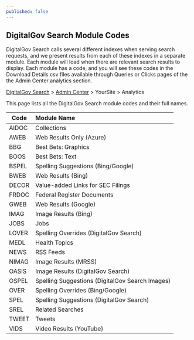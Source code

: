 ```yaml
---
published: false
---
```


## DigitalGov Search Module Codes

DigitalGov Search calls several different indexes when serving search requests, and we present results from each of these indexes in a separate module. Each module will load when there are relevant search results to display. Each module has a code, and you will see these codes in the Download Details csv files available through Queries or Clicks pages of the the Admin Center analytics section. 

[DigitalGov Search](/index.html) > [Admin Center](https://search.usa.gov/sites/) > YourSite > Analytics

This page lists all the DigitalGov Search module codes and their full names. 

| Code  | Module Name                                                                  |
|-------|:-----------------------------------------------------------------------------|
| AIDOC | Collections                                                                  |
| AWEB  | Web Results Only (Azure)                                                     |
| BBG   | Best Bets: Graphics                                                          |
| BOOS  | Best Bets: Text                                                              |
| BSPEL | Spelling Suggestions (Bing/Google)                                           |
| BWEB  | Web Results (Bing)                                                           |
| DECOR | Value-added Links for SEC Filings                                            |
| FRDOC | Federal Register Documents                                                   |
| GWEB  | Web Results (Google)                                                         |
| IMAG  | Image Results (Bing)                                                         |
| JOBS  | Jobs                                                                         |
| LOVER | Spelling Overrides (DigitalGov Search)                                       |
| MEDL  | Health Topics                                                                |
| NEWS  | RSS Feeds                                                                    |
| NIMAG | Image Results (MRSS)                                                         |
| OASIS | Image Results (DigitalGov Search)                                            |
| OSPEL | Spelling Suggestions (DigitalGov Search Images)                              |
| OVER  | Spelling Overrides (Bing/Google)                                             |    
| SPEL  | Spelling Suggestions (DigitalGov Search)                                     |
| SREL  | Related Searches                                                             |
| TWEET | Tweets                                                                       |
| VIDS  | Video Results (YouTube)                                                      |